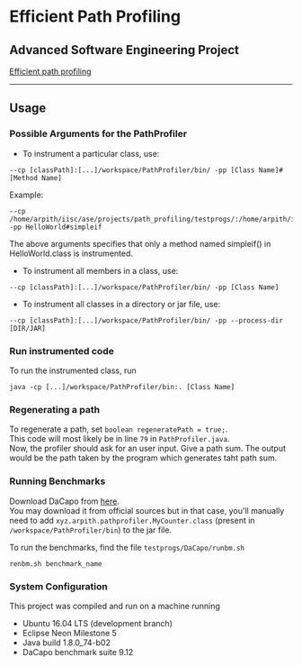 # Efficient Path Profiling
## Advanced Software Engineering Project

[Efficient path profiling](http://dl.acm.org/citation.cfm?id=243857)

<hr>

## Usage
### Possible Arguments for the PathProfiler
* To instrument a particular class, use:   
```
--cp [classPath]:[...]/workspace/PathProfiler/bin/ -pp [Class Name]#[Method Name]
```
Example:
```
--cp /home/arpith/iisc/ase/projects/path_profiling/testprogs/:/home/arpith/iisc/ase/projects/path_profiling/workspace/PathProfiler/bin/ -pp HelloWorld#simpleif
```
The above arguments specifies that only a method named simpleif() in HelloWorld.class is instrumented.

* To instrument all members in a class, use:
```
--cp [classPath]:[...]/workspace/PathProfiler/bin/ -pp [Class Name]
```

* To instrument all classes in a directory or jar file, use:
```
--cp [classPath]:[...]/workspace/PathProfiler/bin/ -pp --process-dir [DIR/JAR]
```

### Run instrumented code
To run the instrumented class, run
```
java -cp [...]/workspace/PathProfiler/bin:. [Class Name]
```

### Regenerating a path
To regenerate a path, set ```boolean regeneratePath = true;```.   
This code will most likely be in line ```79``` in ```PathProfiler.java```.   
Now, the profiler should ask for an user input. Give a path sum. The output would be the path taken by the program which generates taht path sum.

### Running Benchmarks
Download DaCapo from [here](https://drive.google.com/file/d/0B61DWhik0jONVW9fa3Z3aG1Ock0/view?usp=sharing).   
You may download it from official sources but in that case, you'll manually need to add ```xyz.arpith.pathprofiler.MyCounter.class``` (present in ```/workspace/PathProfiler/bin```) to the jar file.   

To run the benchmarks, find the file ```testprogs/DaCapo/runbm.sh```   
```
renbm.sh benchmark_name
```

### System Configuration
This project was compiled and run on a machine running
* Ubuntu 16.04 LTS (development branch)
* Eclipse Neon Milestone 5
* Java build 1.8.0_74-b02
* DaCapo benchmark suite 9.12